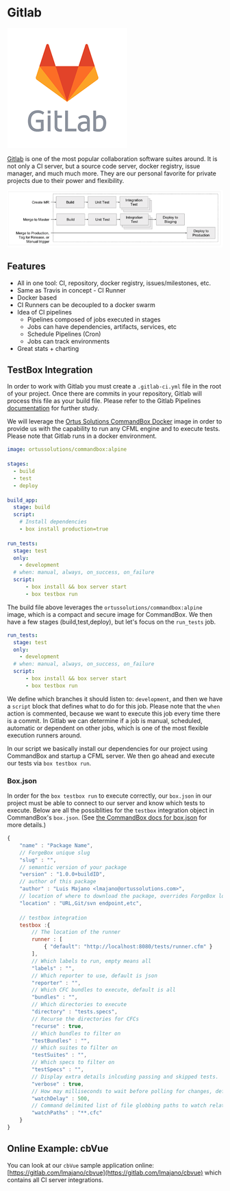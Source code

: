 # Gitlab

![](../../.gitbook/assets/gitlab.png)

[Gitlab](https://www.gitlab.com) is one of the most popular collaboration software suites around. It is not only a CI server, but a source code server, docker registry, issue manager, and much much more. They are our personal favorite for private projects due to their power and flexibility.

![](../../.gitbook/assets/gitlab-ci.png)

## Features

* All in one tool: CI, repository, docker registry, issues/milestones, etc.
* Same as Travis in concept - CI Runner
* Docker based
* CI Runners can be decoupled to a docker swarm
* Idea of CI pipelines
  * Pipelines composed of jobs executed in stages
  * Jobs can have dependencies, artifacts, services, etc
  * Schedule Pipelines (Cron)
  * Jobs can track environments
* Great stats + charting

## TestBox Integration

In order to work with Gitlab you must create a `.gitlab-ci.yml` file in the root of your project. Once there are commits in your repository, Gitlab will process this file as your build file. Please refer to the Gitlab Pipelines [documentation](https://docs.gitlab.com/ee/ci/pipelines.html) for further study.

We will leverage the [Ortus Solutions CommandBox Docker](https://hub.docker.com/r/ortussolutions/commandbox/) image in order to provide us with the capability to run any CFML engine and to execute tests. Please note that Gitlab runs in a docker environment.

```yaml
image: ortussolutions/commandbox:alpine

stages:
  - build
  - test
  - deploy

build_app:
  stage: build
  script:
    # Install dependencies
    - box install production=true

run_tests:
  stage: test
  only:
    - development
  # when: manual, always, on_success, on_failure
  script:
      - box install && box server start
      - box testbox run
```

The build file above leverages the `ortussolutions/commandbox:alpine` image, which is a compact and secure image for CommandBox. We then have a few stages (build,test,deploy), but let's focus on the `run_tests` job.

```yaml
run_tests:
  stage: test
  only:
    - development
  # when: manual, always, on_success, on_failure
  script:
      - box install && box server start
      - box testbox run
```

We define which branches it should listen to: `development`, and then we have a `script` block that defines what to do for this job. Please note that the `when` action is commented, because we want to execute this job every time there is a commit. In Gitlab we can determine if a job is manual, scheduled, automatic or dependent on other jobs, which is one of the most flexible execution runners around.

In our script we basically install our dependencies for our project using CommandBox and startup a CFML server. We then go ahead and execute our tests via `box testbox run`.

### Box.json

In order for the `box testbox run` to execute correctly, our `box.json` in our project must be able to connect to our server and know which tests to execute. Below are all the possiblities for the `testbox` integration object in CommandBox's `box.json`. (See [the CommandBox docs for box.json](https://commandbox.ortusbooks.com/package-management/box.json/testbox#testbox.runner) for more details.)

```javascript
{
    "name" : "Package Name",
    // ForgeBox unique slug
    "slug" : "",
    // semantic version of your package
    "version" : "1.0.0+buildID",
    // author of this package
    "author" : "Luis Majano <lmajano@ortussolutions.com>",
    // location of where to download the package, overrides ForgeBox location
    "location" : "URL,Git/svn endpoint,etc",

    // testbox integration
    testbox :{
        // The location of the runner
        runner : [
            { "default": "http://localhost:8080/tests/runner.cfm" }
        ],
        // Which labels to run, empty means all
        "labels" : "",
        // Which reporter to use, default is json
        "reporter" : "",
        // Which CFC bundles to execute, default is all
        "bundles" : "",
        // Which directories to execute
        "directory" : "tests.specs",
        // Recurse the directories for CFCs
        "recurse" : true,
        // Which bundles to filter on
        "testBundles" : "",
        // Which suites to filter on
        "testSuites" : "",
        // Which specs to filter on
        "testSpecs" : "",
        // Display extra details inlcuding passing and skipped tests.
        "verbose" : true,
        // How may milliseconds to wait before polling for changes, defaults to 500 ms
        "watchDelay" : 500,
        // Command delimited list of file globbing paths to watch relative to the working directory
        "watchPaths" : "**.cfc"
    }
}
```

## Online Example: cbVue

You can look at our `cbVue` sample application online: [https://gitlab.com/lmajano/cbvue](https://gitlab.com/lmajano/cbvue) which contains all CI server integrations.

